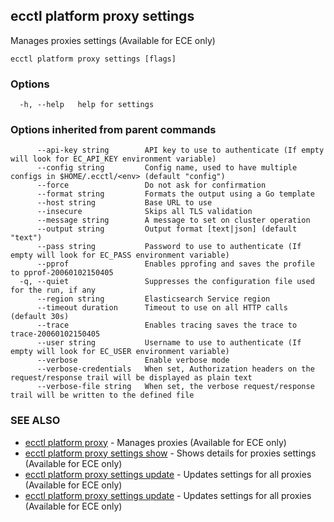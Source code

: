 ## ecctl platform proxy settings

Manages proxies settings (Available for ECE only)

```
ecctl platform proxy settings [flags]
```

### Options

```
  -h, --help   help for settings
```

### Options inherited from parent commands

```
      --api-key string        API key to use to authenticate (If empty will look for EC_API_KEY environment variable)
      --config string         Config name, used to have multiple configs in $HOME/.ecctl/<env> (default "config")
      --force                 Do not ask for confirmation
      --format string         Formats the output using a Go template
      --host string           Base URL to use
      --insecure              Skips all TLS validation
      --message string        A message to set on cluster operation
      --output string         Output format [text|json] (default "text")
      --pass string           Password to use to authenticate (If empty will look for EC_PASS environment variable)
      --pprof                 Enables pprofing and saves the profile to pprof-20060102150405
  -q, --quiet                 Suppresses the configuration file used for the run, if any
      --region string         Elasticsearch Service region
      --timeout duration      Timeout to use on all HTTP calls (default 30s)
      --trace                 Enables tracing saves the trace to trace-20060102150405
      --user string           Username to use to authenticate (If empty will look for EC_USER environment variable)
      --verbose               Enable verbose mode
      --verbose-credentials   When set, Authorization headers on the request/response trail will be displayed as plain text
      --verbose-file string   When set, the verbose request/response trail will be written to the defined file
```

### SEE ALSO

* [ecctl platform proxy](ecctl_platform_proxy.md)	 - Manages proxies (Available for ECE only)
* [ecctl platform proxy settings show](ecctl_platform_proxy_settings_show.md)	 - Shows details for proxies settings (Available for ECE only)
* [ecctl platform proxy settings update](ecctl_platform_proxy_settings_update.md)	 - Updates settings for all proxies (Available for ECE only)
* [ecctl platform proxy settings update](ecctl_platform_proxy_settings_update.md)	 - Updates settings for all proxies (Available for ECE only)

